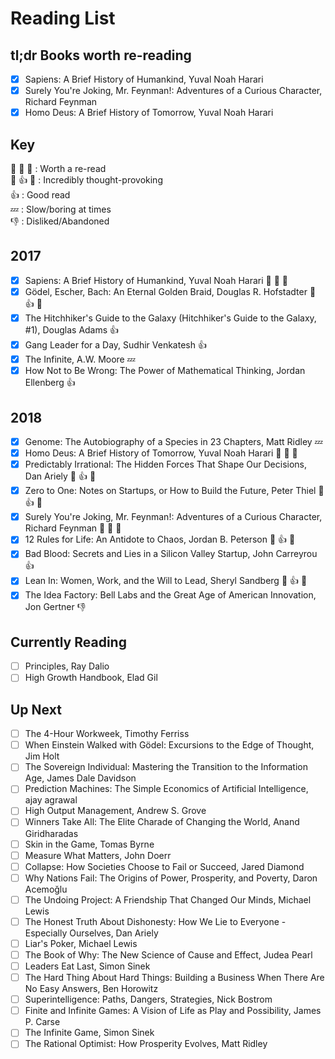 # Reading List
## tl;dr Books worth re-reading
- [x] Sapiens: A Brief History of Humankind, Yuval Noah Harari
- [x] Surely You're Joking, Mr. Feynman!: Adventures of a Curious Character, Richard Feynman
- [x] Homo Deus: A Brief History of Tomorrow, Yuval Noah Harari
## Key
 :clap: :clap: :clap:		: Worth a re-read  
 :thought_balloon: :+1: :thought_balloon:		: Incredibly thought-provoking  
 :+1:		: Good read  
 :zzz:		: Slow/boring at times  
 :-1:		: Disliked/Abandoned  


## 2017

- [x] Sapiens: A Brief History of Humankind, Yuval Noah Harari :clap: :clap: :clap:
- [x] Gödel, Escher, Bach: An Eternal Golden Braid, Douglas R. Hofstadter :thought_balloon: :+1: :thought_balloon:
- [x] The Hitchhiker's Guide to the Galaxy (Hitchhiker's Guide to the Galaxy, #1), Douglas Adams :+1:
- [x] Gang Leader for a Day, Sudhir Venkatesh :+1:
- [x] The Infinite, A.W. Moore :zzz:
- [x] How Not to Be Wrong: The Power of Mathematical Thinking, Jordan Ellenberg :+1:

## 2018

- [x] Genome: The Autobiography of a Species in 23 Chapters, Matt Ridley :zzz:
- [x] Homo Deus: A Brief History of Tomorrow, Yuval Noah Harari :clap: :clap: :clap:
- [x] Predictably Irrational: The Hidden Forces That Shape Our Decisions, Dan Ariely :thought_balloon: :+1: :thought_balloon:
- [x] Zero to One: Notes on Startups, or How to Build the Future, Peter Thiel :thought_balloon: :+1: :thought_balloon:
- [x] Surely You're Joking, Mr. Feynman!: Adventures of a Curious Character, Richard Feynman :clap: :clap: :clap:
- [x] 12 Rules for Life: An Antidote to Chaos, Jordan B. Peterson :thought_balloon: :+1: :thought_balloon:
- [x] Bad Blood: Secrets and Lies in a Silicon Valley Startup, John Carreyrou :+1:
- [x] Lean In: Women, Work, and the Will to Lead, Sheryl Sandberg :thought_balloon: :+1: :thought_balloon:
- [x] The Idea Factory: Bell Labs and the Great Age of American Innovation, Jon Gertner :-1:

## Currently Reading

- [ ] Principles, Ray Dalio
- [ ] High Growth Handbook, Elad Gil

## Up Next

- [ ] The 4-Hour Workweek, Timothy Ferriss
- [ ] When Einstein Walked with Gödel: Excursions to the Edge of Thought, Jim Holt
- [ ] The Sovereign Individual: Mastering the Transition to the Information Age, James Dale Davidson
- [ ] Prediction Machines: The Simple Economics of Artificial Intelligence, ajay agrawal
- [ ] High Output Management, Andrew S. Grove
- [ ] Winners Take All: The Elite Charade of Changing the World, Anand Giridharadas
- [ ] Skin in the Game, Tomas Byrne
- [ ] Measure What Matters, John Doerr
- [ ] Collapse: How Societies Choose to Fail or Succeed, Jared Diamond
- [ ] Why Nations Fail: The Origins of Power, Prosperity, and Poverty, Daron Acemoğlu
- [ ] The Undoing Project: A Friendship That Changed Our Minds, Michael   Lewis
- [ ] The Honest Truth About Dishonesty: How We Lie to Everyone - Especially Ourselves, Dan Ariely
- [ ] Liar's Poker, Michael   Lewis
- [ ] The Book of Why: The New Science of Cause and Effect, Judea Pearl
- [ ] Leaders Eat Last, Simon Sinek
- [ ] The Hard Thing About Hard Things: Building a Business When There Are No Easy Answers, Ben Horowitz
- [ ] Superintelligence: Paths, Dangers, Strategies, Nick Bostrom
- [ ] Finite and Infinite Games: A Vision of Life as Play and Possibility, James P. Carse
- [ ] The Infinite Game, Simon Sinek
- [ ] The Rational Optimist: How Prosperity Evolves, Matt Ridley

